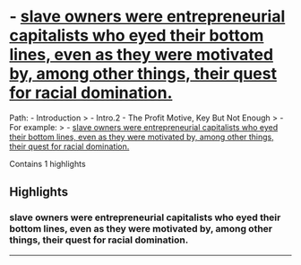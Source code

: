 # - [slave owners were entrepreneurial capitalists who eyed their bottom lines, even as they were motivated by, among other things, their quest for racial domination.](https://app.tana.inc?nodeid=2qzaGSYQ1VrM)

Path: - Introduction > - Intro.2 - The Profit Motive, Key But Not Enough > - For example: > - [slave owners were entrepreneurial capitalists who eyed their bottom lines, even as they were motivated by, among other things, their quest for racial domination.](https://app.tana.inc?nodeid=2qzaGSYQ1VrM)

Contains 1 highlights

## Highlights

### slave owners were entrepreneurial capitalists who eyed their bottom lines, even as they were motivated by, among other things, their quest for racial domination.  
---


